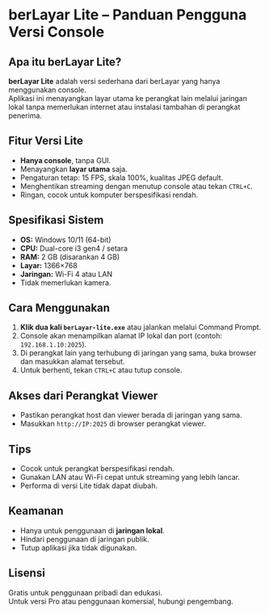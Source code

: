 # berLayar Lite – Panduan Pengguna Versi Console

## Apa itu berLayar Lite?
**berLayar Lite** adalah versi sederhana dari berLayar yang hanya menggunakan console.  
Aplikasi ini menayangkan layar utama ke perangkat lain melalui jaringan lokal tanpa memerlukan internet atau instalasi tambahan di perangkat penerima.

## Fitur Versi Lite
- **Hanya console**, tanpa GUI.
- Menayangkan **layar utama** saja.
- Pengaturan tetap: 15 FPS, skala 100%, kualitas JPEG default.
- Menghentikan streaming dengan menutup console atau tekan `CTRL+C`.
- Ringan, cocok untuk komputer berspesifikasi rendah.

## Spesifikasi Sistem
- **OS:** Windows 10/11 (64-bit)
- **CPU:** Dual-core i3 gen4 / setara
- **RAM:** 2 GB (disarankan 4 GB)
- **Layar:** 1366×768
- **Jaringan:** Wi-Fi 4 atau LAN
- Tidak memerlukan kamera.

## Cara Menggunakan
1. **Klik dua kali `berLayar-lite.exe`** atau jalankan melalui Command Prompt.
2. Console akan menampilkan alamat IP lokal dan port (contoh: `192.168.1.10:2025`).
3. Di perangkat lain yang terhubung di jaringan yang sama, buka browser dan masukkan alamat tersebut.
4. Untuk berhenti, tekan `CTRL+C` atau tutup console.

## Akses dari Perangkat Viewer
- Pastikan perangkat host dan viewer berada di jaringan yang sama.
- Masukkan `http://IP:2025` di browser perangkat viewer.

## Tips
- Cocok untuk perangkat berspesifikasi rendah.
- Gunakan LAN atau Wi-Fi cepat untuk streaming yang lebih lancar.
- Performa di versi Lite tidak dapat diubah.

## Keamanan
- Hanya untuk penggunaan di **jaringan lokal**.
- Hindari penggunaan di jaringan publik.
- Tutup aplikasi jika tidak digunakan.

## Lisensi
Gratis untuk penggunaan pribadi dan edukasi.  
Untuk versi Pro atau penggunaan komersial, hubungi pengembang.
